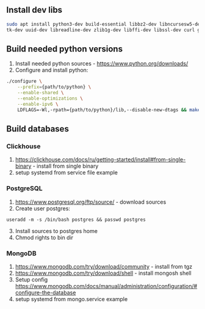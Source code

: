 ## Install dev libs

```bash
sudo apt install python3-dev build-essential libbz2-dev libncursesw5-dev libgdbm-dev liblzma-dev libsqlite3-dev \
tk-dev uuid-dev libreadline-dev zlib1g-dev libffi-dev libssl-dev curl gcc libev-dev libicu-dev libncurses-dev make wget
```
## Build needed python versions
1. Install needed python sources - https://www.python.org/downloads/
2. Configure and install python:
```bash
./configure \
    --prefix={path/to/python} \
    --enable-shared \
    --enable-optimizations \
    --enable-ipv6 \
    LDFLAGS=-Wl,-rpath={path/to/python}/lib,--disable-new-dtags && make && LD_LIBRARY_PATH=. make install
```
## Build databases
### Clickhouse
1. https://clickhouse.com/docs/ru/getting-started/install#from-single-binary - install from single binary
2. setup systemd from service file example
### PostgreSQL
1. https://www.postgresql.org/ftp/source/ - download sources
2. Create user postgres:
```shell
useradd -m -s /bin/bash postgres && passwd postgres
```
3. Install sources to postgres home
4. Chmod rights to bin dir
### MongoDB
1. https://www.mongodb.com/try/download/community - install from tgz
2. https://www.mongodb.com/try/download/shell - install mongosh shell
3. Setup config https://www.mongodb.com/docs/manual/administration/configuration/#configure-the-database
4. setup systemd from mongo.service example

